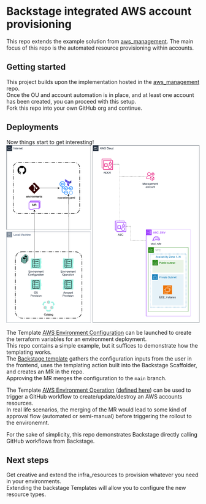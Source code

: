 # Backstage integrated AWS account provisioning
This repo extends the example solution from [aws_management](https://github.com/tamer84/aws_management).
The main focus of this repo is the automated resource provisioning within accounts.

## Getting started
This project builds upon the implementation hosted in the  [aws_management](https://github.com/tamer84/aws_management) repo.  
Once the OU and account automation is in place, and at least one account has been created, you can proceed with this setup.  
Fork this repo into your own GitHub org and continue.

## Deployments
Now things start to get interesting!  
![EnvironmentProvision](diagrams/AWS_Automation_GitHub-EnvironmentProvision.drawio.png)

The Template [AWS Environment Configuration](http://localhost:3000/create/templates/default/aws-environment-configuration) can be launched to create the terraform variables for an environment deployment.  
This repo contains a simple example, but it suffices to demonstrate how the templating works.  
The [Backstage template](.backstage/templates/aws-environment-configuration.yaml) gathers the configuration inputs from the user in the frontend, uses the templating action built into the Backstage Scaffolder, and creates an MR in the repo.  
Approving the MR merges the configuration to the `main` branch.  

The Template [AWS Environment Operation](http://localhost:3000/create/templates/default/aws-environment-operation) ([defined here](.backstage/templates/aws-environment-operation.yaml)) can be used to trigger a GitHub workflow to create/update/destroy an AWS accounts resources.  
In real life scenarios, the merging of the MR would lead to some kind of approval flow (automated or semi-manual) before triggering the rollout to the environemnt.  

For the sake of simplicity, this repo demonstrates Backstage directly calling GitHub workflows from Backstage.

## Next steps
Get creative and extend the infra_resources to provision whatever you need in your environments.  
Extending the backstage Templates will allow you to configure the new resource types.  
